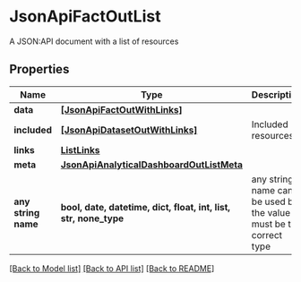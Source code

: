 # JsonApiFactOutList

A JSON:API document with a list of resources

## Properties
Name | Type | Description | Notes
------------ | ------------- | ------------- | -------------
**data** | [**[JsonApiFactOutWithLinks]**](JsonApiFactOutWithLinks.md) |  | 
**included** | [**[JsonApiDatasetOutWithLinks]**](JsonApiDatasetOutWithLinks.md) | Included resources | [optional] 
**links** | [**ListLinks**](ListLinks.md) |  | [optional] 
**meta** | [**JsonApiAnalyticalDashboardOutListMeta**](JsonApiAnalyticalDashboardOutListMeta.md) |  | [optional] 
**any string name** | **bool, date, datetime, dict, float, int, list, str, none_type** | any string name can be used but the value must be the correct type | [optional]

[[Back to Model list]](../README.md#documentation-for-models) [[Back to API list]](../README.md#documentation-for-api-endpoints) [[Back to README]](../README.md)



